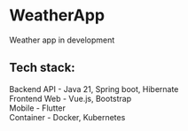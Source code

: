 # WeatherApp
Weather app in development 
## Tech stack:
Backend API  - Java 21, Spring boot, Hibernate <br>
Frontend Web - Vue.js, Bootstrap <br>
Mobile       - Flutter <br>
Container    - Docker, Kubernetes <br>
